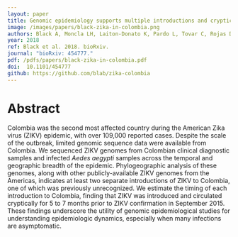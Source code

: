 ```yaml
---
layout: paper
title: Genomic epidemiology supports multiple introductions and cryptic transmission of Zika virus in Colombia
image: /images/papers/black-zika-in-colombia.png
authors: Black A, Moncla LH, Laiton-Donato K, Pardo L, Tovar C, Rojas DP, Longini IM, Halloran ME, Peláez-Carvajal D, Ramírez JD, Mercado-Reyes M, Bedford T.
year: 2018
ref: Black et al. 2018. bioRxiv.
journal: "bioRxiv: 454777."
pdf: /pdfs/papers/black-zika-in-colombia.pdf
doi:  10.1101/454777
github: https://github.com/blab/zika-colombia
---
```


# Abstract

Colombia was the second most affected country during the American Zika virus (ZIKV) epidemic, with over 109,000 reported cases. Despite the scale of the outbreak, limited genomic sequence data were available from Colombia. We sequenced ZIKV genomes from Colombian clinical diagnostic samples and infected _Aedes aegypti_ samples across the temporal and geographic breadth of the epidemic. Phylogeographic analysis of these genomes, along with other publicly-available ZIKV genomes from the Americas, indicates at least two separate introductions of ZIKV to Colombia, one of which was previously unrecognized. We estimate the timing of each introduction to Colombia, finding that ZIKV was introduced and circulated cryptically for 5 to 7 months prior to ZIKV confirmation in September 2015. These findings underscore the utility of genomic epidemiological studies for understanding epidemiologic dynamics, especially when many infections are asymptomatic.
